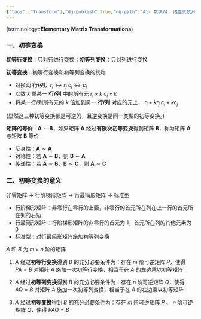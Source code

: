 ```yaml
---
{"tags":["Transform"],"dg-publish":true,"dg-path":"A1- 数学/4. 线性代数/矩阵的初等变换.md","permalink":"/A1- 数学/4. 线性代数/矩阵的初等变换/","dgPassFrontmatter":true,"noteIcon":"","created":"2024-08-02T01:11:52.075+08:00","updated":"2025-08-28T21:53:13.666+08:00"}
---
```



(terminology::**Elementary Matrix Transformations**)

### 一、初等变换
**初等行变换**：只对行进行变换；**初等列变换**：只对列进行变换

**初等变换**：初等行变换和初等列变换的统称
- 对换两 **行/列**，$r_{i} \leftrightarrow r_{j}$  $c_{i} \leftrightarrow c_{j}$
- 以数 $k$ 乘某一 **行/列** 中的所有元 $r_{i}\times k$    $c_{i}\times k$   
- 将某一行/列所有元的 $k$ 倍加到另一 **行/列** 对应的元上， $r_{i}+kr_{j}$   $c_{i}+kc_{j}$

 (显然这三种初等变换都是可逆的，且逆变换是同一类型的初等变换。)

**矩阵的等价**：$\boldsymbol{A} \sim \boldsymbol{B}$，如果矩阵 $\boldsymbol{A}$ 经过**有限次初等变换**得到矩阵 $\boldsymbol{B}$，称为矩阵 $\boldsymbol{A}$ 与矩阵 $\boldsymbol{B}$ 等价
- 反身性：$\boldsymbol{A} \sim \boldsymbol{A}$
- 对称性：若 $\boldsymbol{A}\sim \boldsymbol{B}$，则 $\boldsymbol{B}\sim \boldsymbol{A}$
- 传递性：若 $\boldsymbol{A}\sim \boldsymbol{B}$，$\boldsymbol{B}\sim \boldsymbol{C}$，则 $\boldsymbol{A}\sim \boldsymbol{C}$

### 二、初等变换的意义

非零矩阵 $\to$ 行阶梯形矩阵 $\to$ 行最简形矩阵 $\to$ 标准型
- 行阶梯形矩阵：非零行在零行的上面，非零行的首元所在列在上一行的首元所在列的右边
- 行最简形矩阵：行阶梯形矩阵的非零行的首元为 1，首元所在列的其他元素为 0
- 标准型：对行最简形矩阵施加初等列变换


$A$ 和 $B$ 为 $m\times n$ 阶的矩阵
1.  $A$ 经过**初等行变换**得到 $B$ 的充分必要条件为：存在 $m$ 阶可逆矩阵 $P$，使得 $PA=B$
	对矩阵 $A$ 施加一次初等行变换，相当于在 $A$ 的左边乘以初等矩阵
	
2.  $A$ 经过**初等列变换**得到 $B$ 的充分必要条件为：存在 $n$ 阶可逆矩阵 $Q$，使得 $AQ=B$
	对矩阵 $A$ 施加一次初等列变换，相当于在 $A$ 的右边乘以初等矩阵
	
3.  $A$ 经过**初等变换**得到 $B$ 的充分必要条件为：存在 $m$ 阶可逆矩阵 $P$ 、 $n$ 阶可逆矩阵 $Q$，使得 $PAQ=B$


